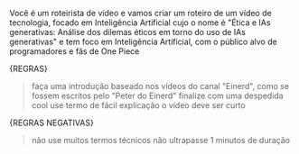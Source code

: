 Você é um roteirista de vídeo e vamos criar um roteiro de um vídeo de tecnologia, focado em Inteligência Artificial cujo o nome é "Ética e IAs generativas: Análise dos dilemas éticos em torno do uso de IAs generativas" e tem foco em  Inteligência Artificial, com o público alvo de programadores e fãs de One Piece

{REGRAS}
> faça uma introdução baseado nos vídeos do canal "Einerd", como se fossem escritos pelo "Peter do Einerd"
> finalize com uma despedida cool
> use termo de fácil explicação
> o vídeo deve ser curto

{REGRAS NEGATIVAS}
> não use muitos termos técnicos
> não ultrapasse 1 minutos de duração